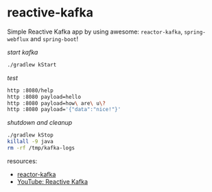 # reactive-kafka
Simple Reactive Kafka app by using awesome: `reactor-kafka`, `spring-webflux` and `spring-boot`!

_start kafka_

```bash
./gradlew kStart
```

_test_

```bash
http :8080/help
http :8080 payload=hello
http :8080 payload=how\ are\ u\?
http :8080 payload='{"data":"nice!"}'
```

_shutdown and cleanup_

```bash
./gradlew kStop
killall -9 java
rm -rf /tmp/kafka-logs
```

resources:

- [reactor-kafka](https://projectreactor.io/docs/kafka/release/reference/)
- [YouTube: Reactive Kafka](https://www.youtube.com/watch?v=-ioxYn9Vlao)
